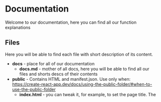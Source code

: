 # Documentation

Welcome to our documentation, here you can find all our function explanations

## Files

Here you will be able to find each file with short description of its content.

- **docs** - place for all of our documentation
  - **docs.md** - mother of all docs, here you will be able to find all our files and shorts descs of their contents
- **public** - Contains HTML and manifest.json. Use only when: https://create-react-app.dev/docs/using-the-public-folder/#when-to-use-the-public-folder
  - **index.html** - you can tweak it, for example, to set the page title. The <script> tag with the compiled code will be added to it automatically during the build process
  - **manifest.json** - required when create PWA. Contains all settings about mobile/desktop app
  - **robots.txt** - tells search engine crawlers which pages or files the crawler can or can't request from your site. This is used mainly to avoid overloading your site with requests
- **src** - main directory which contains all source code.
  - **components** - React components; each component should be in separate file
    - **App.js** - Parent component; within import each component;
  - **styles** - CSS styles; 1 stylesheet should refers 1 component
    - **index.css** - contains global styles like body's style
  - **index.js** - main file. Imports main component, main stylesheet and it's responsible for screen rendering
- **.eslintrc** - ESlint configuration
- **.gitignore** - contains filetypes which shouldn't be in the repo
- **README.MD** - Readme about our app
- **package-lock.json** - contains information about project (name, version, etc) and it lists the packages that project is dependent on with lock the versions of dependencies that are installed. (Node.js thing)
- **package.json** - contains information about project (name, version, etc) and it lists the packages that project is dependent on. (Node.js thing)
